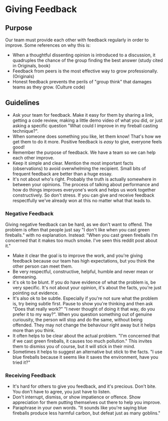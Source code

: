 # Giving Feedback

## Purpose

Our team must provide each other with feedback regularly in order to improve. Some references on why this is:

  * When a thoughtful dissenting opinion is introduced to a discussion, it quadruples the chance of the group finding the best answer (study cited in Originals, book)
  * Feedback from peers is the most effective way to grow professionally. (Originals)
  * Honest feedback prevents the perils of "group think" that damages teams as they grow. (Culture code)

## Guidelines
  
  * Ask your team for feedback. Make it easy for them by sharing a link, getting a code review, making a little demo video of what you did, or just asking a specific question "What could I improve in my fireball casting technique?".
  * When someone does something you like, let them know! That's how we get them to do it more. Positive feedback is *easy* to give, everyone feels good!
  * Remember the purpose of feedback. We have a team so we can help each other improve.
  * Keep it simple and clear. Mention the most important facts (observations) to avoid overwhelming the recipient. Small bits of frequent feedback are better than a huge essay.
  * It's not about who's right. Probably the truth is actually somewhere in between your opinions. The process of talking about performance and how do things improves everyone's work and helps us work together constructively. So don't stress. If you can give and receive feedback respectfully we've already won at this no matter what that leads to.

### Negative Feedback

Giving negative feedback can be hard, as we don't want to offend. The problem is often that people just say "I don't like when you cast green fireballs." with no explanation. Instead: "When you cast green fireballs I'm concerned that it makes too much smoke. I've seen this reddit post about it."

  * Make it clear the goal is to improve the work, and you're giving feedback because our team has high expectations, but you think the other person can meet them.
  * Be very respectful, constructive, helpful, humble and never mean or demeaning.
  * it's ok to be blunt. If you do have evidence of what the problem is, be very specific. It's not about your opinion, it's about the facts, you're just pointing out evidence.
  * It's also ok to be subtle. Especially if you're not sure what the problem is, try being subtle first. Pause to show you're thinking and then ask "Does that really work?" "I never thought of doing it that way, do you prefer it to my way?". When you question something out of genuine curiousity, the person will stop and do the same, without being offended. They may not change the behaviour right away but it helps more than you think.
  * It often helps to be clear about the actual problem. "I'm concerned that if we cast green fireballs, it causes too much pollution." This invites them to dismiss you of course, but it will stick in their mind.
  * Sometimes it helps to suggest an alternative but stick to the facts. "I use blue fireballs because it seems like it saves the environment, have you tried it?"

### Receiving Feedback

  * It's hard for others to give you feedback, and it's precious. Don't bite. You don't have to agree, you just have to listen.
  * Don't interrupt, dismiss, or show impatience or offence. Show appreciation for them putting themselves out there to help you improve.
  * Paraphrase in your own words. "It sounds like you're saying blue fireballs produce less harmful carbon, but defeat just as many goblins."

